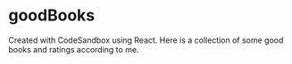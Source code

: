 # goodBooks
Created with CodeSandbox using React.
Here is a collection of some good books and ratings according to me.
